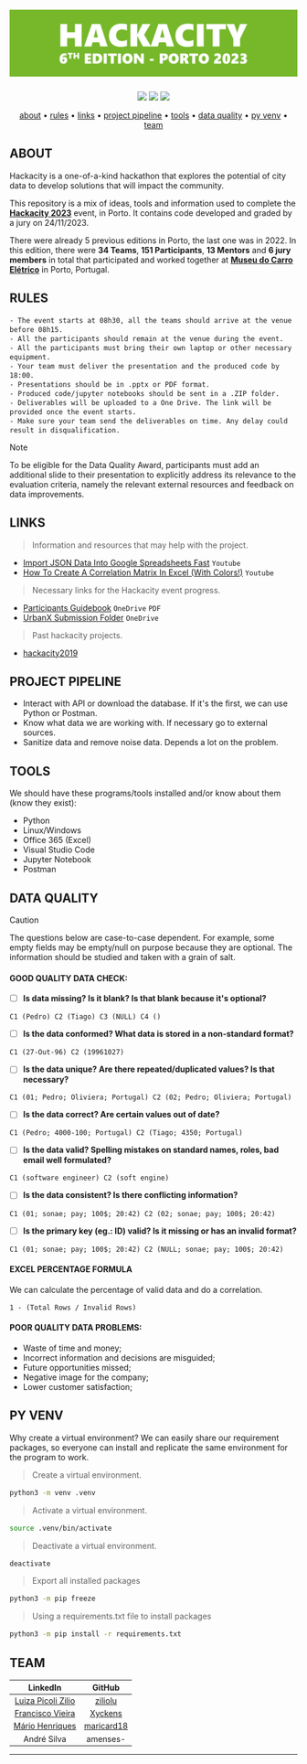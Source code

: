 <!---
HACKACITY 2023
-->

<h1 align="center">
  <img src="https://github.com/jotavare/hackacity-2023/blob/main/github_banner_hackacity_2023_v2.png">
</h1>

<p align="center">
	<img src="https://img.shields.io/badge/status-ongoing-success?color=%76B82A&style=flat-square" />
	<img src="https://img.shields.io/badge/place-1st-success?color=%76B82A&style=flat-square" />
	<img src="https://img.shields.io/github/last-commit/jotavare/42-resources?color=%76B82A&style=flat-square" />
</p>

<p align="center">
	<a href="#about">about</a> •
	<a href="#rules">rules</a> •
	<a href="#links">links</a> •
	<a href="#project-pipeline">project pipeline</a> •
	<a href="#tools">tools</a> •
	<a href="#data-quality">data quality</a> •
	<a href="#py-venv">py venv</a> •
	<a href="#team">team</a>
</p>

## ABOUT
Hackacity is a one-of-a-kind hackathon that explores the potential of city data to develop solutions that will impact the community.

This repository is a mix of ideas, tools and information used to complete the [**Hackacity 2023**](https://hackacity.eu/) event, in Porto. It contains code developed and graded by a jury on 24/11/2023.

There were already 5 previous editions in Porto, the last one was in 2022. In this edition, there were **34 Teams**, **151 Participants**, **13 Mentors** and **6 jury members** in total that participated and worked together at [**Museu do Carro Elétrico**](https://www.google.com/maps/place/Tram+Museum/@41.1488633,-8.6393806,16.64z/data=!4m6!3m5!1s0xd24650d6e5d4f6d:0xb0933e834cc8bbfc!8m2!3d41.1475668!4d-8.6329328!16s%2Fg%2F122vkwkb?entry=tts) in Porto, Portugal.

## RULES
```
- The event starts at 08h30, all the teams should arrive at the venue before 08h15.
- All the participants should remain at the venue during the event.
- All the participants must bring their own laptop or other necessary equipment.
- Your team must deliver the presentation and the produced code by 18:00.
- Presentations should be in .pptx or PDF format.
- Produced code/jupyter notebooks should be sent in a .ZIP folder.
- Deliverables will be uploaded to a One Drive. The link will be provided once the event starts.
- Make sure your team send the deliverables on time. Any delay could result in disqualification.
```

> [!NOTE]
> To be eligible for the Data Quality Award, participants must add an additional slide to their presentation to explicitly address its relevance to the evaluation criteria, namely the relevant external resources and feedback on data improvements.

## LINKS
> Information and resources that may help with the project.
- [Import JSON Data Into Google Spreadsheets Fast](https://youtu.be/AS2IR6We4bY?feature=shared) `Youtube`
- [How To Create A Correlation Matrix In Excel (With Colors!)](https://youtu.be/TkNt8KFm0LQ?si=ip4ZI9LCP4-uVGAy) `Youtube`

> Necessary links for the Hackacity event progress.
- [Participants Guidebook](https://associacaoportodigital-my.sharepoint.com/:b:/g/personal/hi_hackacity_eu/EY7GK5ZFBwpAltyD4pmRYpcBwJmdTI__xsyZYBA3f_IGJA?e=4%3a0wTYsD&fromShare=true&at=9) `OneDrive` `PDF`
- [UrbanX Submission Folder](https://associacaoportodigital-my.sharepoint.com/:f:/g/personal/hi_hackacity_eu/EiZ6lAvUYIdBoXyDW9GCVJkBai7SE1ZC2dC2v-UCqK2XoQ?e=5%3acZqJc3&fromShare=true&at=9) `OneDrive`

> Past hackacity projects.
- [hackacity2019](https://github.com/msramalho/hackacity2019/tree/master)

## PROJECT PIPELINE
- Interact with API or download the database. If it's the first, we can use Python or Postman.
- Know what data we are working with. If necessary go to external sources.
- Sanitize data and remove noise data. Depends a lot on the problem.

## TOOLS
We should have these programs/tools installed and/or know about them (know they exist):
- Python
- Linux/Windows
- Office 365 (Excel)
- Visual Studio Code
- Jupyter Notebook
- Postman

## DATA QUALITY
> [!CAUTION]
> The questions below are case-to-case dependent. For example, some empty fields may be empty/null on purpose because they are optional. The information should be studied and taken with a grain of salt.
#### GOOD QUALITY DATA CHECK:
- [ ] **Is data missing? Is it blank? Is that blank because it's optional?**
```
C1 (Pedro) C2 (Tiago) C3 (NULL) C4 ()
```

- [ ] **Is the data conformed? What data is stored in a non-standard format?**
```
C1 (27-Out-96) C2 (19961027)
```

- [ ] **Is the data unique? Are there repeated/duplicated values? Is that necessary?**
```
C1 (01; Pedro; Oliviera; Portugal) C2 (02; Pedro; Oliviera; Portugal)
```

- [ ] **Is the data correct? Are certain values out of date?**
```
C1 (Pedro; 4000-100; Portugal) C2 (Tiago; 4350; Portugal)
```

- [ ] **Is the data valid? Spelling mistakes on standard names, roles, bad email well formulated?**
```
C1 (software engineer) C2 (soft engine)
```

- [ ] **Is the data consistent? Is there conflicting information?**
```
C1 (01; sonae; pay; 100$; 20:42) C2 (02; sonae; pay; 100$; 20:42)
```

- [ ] **Is the primary key (eg.: ID) valid? Is it missing or has an invalid format?**
```
C1 (01; sonae; pay; 100$; 20:42) C2 (NULL; sonae; pay; 100$; 20:42)
```

#### EXCEL PERCENTAGE FORMULA
We can calculate the percentage of valid data and do a correlation.
```
1 - (Total Rows / Invalid Rows)
```

#### POOR QUALITY DATA PROBLEMS:
- Waste of time and money;
- Incorrect information and decisions are misguided;
- Future opportunities missed;
- Negative image for the company;
- Lower customer satisfaction;

## PY VENV
Why create a virtual environment? We can easily share our requirement packages, so everyone can install and replicate the same environment for the program to work.
> Create a virtual environment.
```bash
python3 -m venv .venv
```

> Activate a virtual environment.
```bash
source .venv/bin/activate
```

> Deactivate a virtual environment.
```bash
deactivate
```

> Export all installed packages
```bash
python3 -m pip freeze
```

> Using a requirements.txt file to install packages
```bash
python3 -m pip install -r requirements.txt
```

## TEAM
| LinkedIn | GitHub |
| :--: | :--: |
| [Luiza Picoli Zilio](https://www.linkedin.com/in/luiza-zilio-4a7a14205/)	| [ziliolu](https://github.com/ziliolu)		|
| [Francisco Vieira](https://www.linkedin.com/in/fmotavieira/)		| [Xyckens](https://github.com/Xyckens)		|
| [Mário Henriques](https://www.linkedin.com/in/mario18/)		| [maricard18](https://github.com/maricard18)	|
| André Silva								| amenses-					|
- - - -
